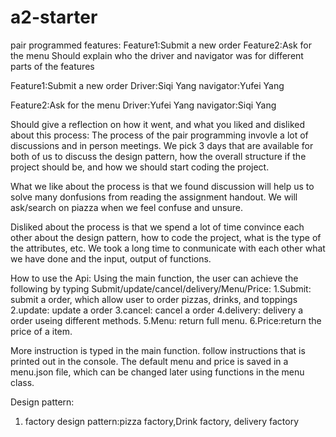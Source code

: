 # a2-starter
pair programmed features:
Feature1:Submit a new order
Feature2:Ask for the menu
Should explain who the driver and navigator was for different parts of the features

Feature1:Submit a new order
Driver:Siqi Yang
navigator:Yufei Yang


Feature2:Ask for the menu
Driver:Yufei Yang
navigator:Siqi Yang


Should give a reflection on how it went, and what you liked and disliked about this process:
The process of the pair programming invovle a lot of discussions and in person meetings. We pick 3 days that are available for both of us to discuss the design pattern, how the overall structure if the project should be, and how we should start coding the project.


What we like about the process is that we found discussion will help us to solve many donfusions from reading the assignment handout. We will ask/search on piazza when we feel confuse and unsure.


Disliked about the process is that we spend a lot of time convince each other about the design pattern, how to code the project, what is the type of the attributes, etc. We took a long time to conmunicate with each other what we have done and the input, output of functions.



How to use the Api:
Using the main function, the user can achieve the following by typing Submit/update/cancel/delivery/Menu/Price:
1.Submit: submit a order, which allow user to order pizzas, drinks, and toppings
2.update: update a order
3.cancel: cancel a order
4.delivery: delivery a order useing different methods.
5.Menu: return full menu.
6.Price:return the price of a item.

More instruction is typed in the main function. follow instructions that is printed out in the console.
The default menu and price is saved in a menu.json file, which can be changed later using functions in the menu class.


Design pattern:
1. factory design pattern:pizza factory,Drink factory, delivery factory

